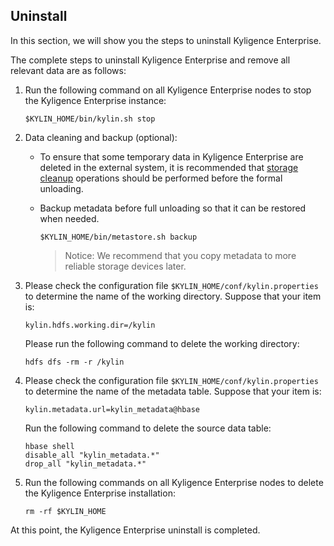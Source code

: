 ## Uninstall
In this section, we will show you the steps to uninstall Kyligence Enterprise.

The complete steps to uninstall Kyligence Enterprise and remove all relevant data are as follows:

1. Run the following command on all Kyligence Enterprise nodes to stop the Kyligence Enterprise instance:

   ```shell
   $KYLIN_HOME/bin/kylin.sh stop
   ```

2. Data cleaning and backup (optional):

   - To ensure that some temporary data in Kyligence Enterprise are deleted in the external system, it is recommended that [storage cleanup](../../operation/routine_ops/routine_tool.en.md) operations should be performed before the formal unloading.

   - Backup metadata before full unloading so that it can be restored when needed.

     ```shell
     $KYLIN_HOME/bin/metastore.sh backup
     ```

     > Notice: We recommend that you copy metadata to more reliable storage devices later.

3. Please check the configuration file `$KYLIN_HOME/conf/kylin.properties`  to determine the name of the working directory. Suppose that your item is:

   ```properties
   kylin.hdfs.working.dir=/kylin
   ```

   Please run the following command to delete the working directory:

   ```shell
   hdfs dfs -rm -r /kylin
   ```

4. Please check the configuration file  `$KYLIN_HOME/conf/kylin.properties` to determine the name of the metadata table. Suppose that your item is:

   ```properties
   kylin.metadata.url=kylin_metadata@hbase
   ```

   Run the following command to delete the source data table:

   ```shell
   hbase shell
   disable_all "kylin_metadata.*"
   drop_all "kylin_metadata.*"
   ```

5. Run the following commands on all Kyligence Enterprise nodes to delete the Kyligence Enterprise installation:

   ```shell
   rm -rf $KYLIN_HOME
   ```

At this point, the Kyligence Enterprise uninstall is completed.